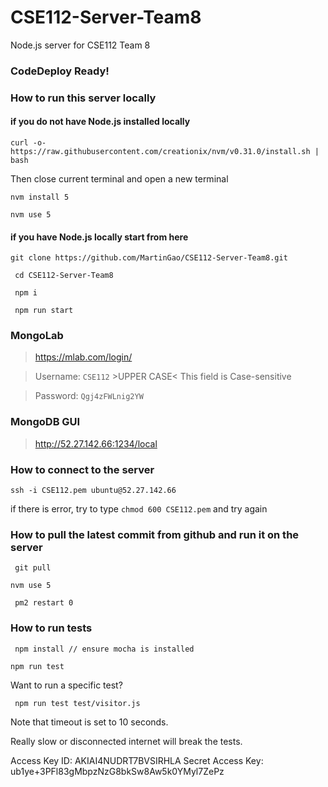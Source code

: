 # CSE112-Server-Team8
Node.js server for CSE112 Team 8


### CodeDeploy Ready!

### How to run this server locally

#### if you do not have Node.js installed locally
` curl -o- https://raw.githubusercontent.com/creationix/nvm/v0.31.0/install.sh | bash `

Then close current terminal and open a new terminal

` nvm install 5 `

` nvm use 5 `

#### if you have Node.js locally start from here

` git clone https://github.com/MartinGao/CSE112-Server-Team8.git `

` cd CSE112-Server-Team8`

` npm i`

` npm run start`

### MongoLab
> https://mlab.com/login/

> Username: `CSE112` >UPPER CASE< This field is Case-sensitive

> Password: `Qgj4zFWLnig2YW`

### MongoDB GUI
> http://52.27.142.66:1234/local


### How to connect to the server
` ssh -i CSE112.pem ubuntu@52.27.142.66 `

if there is error, try to type `chmod 600 CSE112.pem` and try again

### How to pull the latest commit from github and run it on the server
` git pull`

` nvm use 5 `

` pm2 restart 0`

### How to run tests

` npm install // ensure mocha is installed`

` npm run test `

Want to run a specific test?

` npm run test test/visitor.js`

Note that timeout is set to 10 seconds.

Really slow or disconnected internet will break the tests.

Access Key ID:
AKIAI4NUDRT7BVSIRHLA
Secret Access Key:
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
